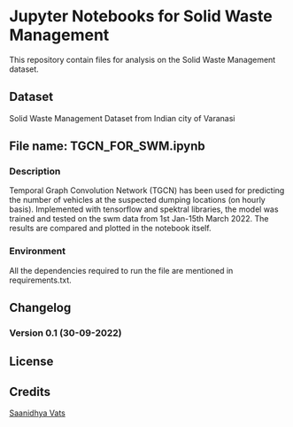 # Jupyter Notebooks for Solid Waste Management
This repository contain files for analysis on the Solid Waste Management dataset.

## Dataset
Solid Waste Management Dataset from Indian city of Varanasi

## File name: TGCN_FOR_SWM.ipynb
### Description
Temporal Graph Convolution Network (TGCN) has been used for predicting the number of vehicles at the suspected dumping locations (on hourly basis). Implemented with tensorflow and spektral libraries, the model was trained and tested on the swm data from 1st Jan-15th March 2022. The results are compared and plotted in the notebook itself.
### Environment
All the dependencies required to run the file are mentioned in requirements.txt.

## Changelog
### Version 0.1 (30-09-2022)

## License

## Credits
[Saanidhya Vats](https://github.com/Saanidhyavats)
